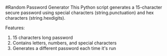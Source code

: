 #Random Password Generator
This Python script generates a 15-character secure password using special characters (string.punctuation) and hex characters (string.hexdigits).

Features:

1) 15 characters long password
2) Contains letters, numbers, and special characters
3) Generates a different password each time it's run
